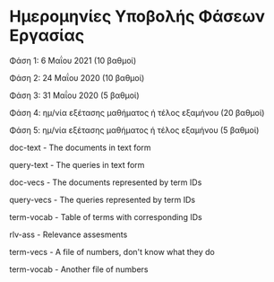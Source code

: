 # Ημερομηνίες Υποβολής Φάσεων Εργασίας
Φάση 1: 6 Μαΐου 2021 (10 βαθμοί)

Φάση 2: 24 Μαΐου 2020 (10 βαθμοί) 

Φάση 3: 31 Μαΐου 2020 (5 βαθμοί) 

Φάση 4: ημ/νία εξέτασης μαθήματος ή τέλος εξαμήνου (20 βαθμοί) 

Φάση 5: ημ/νία εξέτασης μαθήματος ή τέλος εξαμήνου (5 βαθμοί) 

doc-text - The documents in text form

query-text - The queries in text form

doc-vecs - The documents represented by term IDs

query-vecs - The queries represented by term IDs

term-vocab - Table of terms with corresponding IDs

rlv-ass - Relevance assesments

term-vecs - A file of numbers, don't know what they do

term-vocab - Another file of numbers

